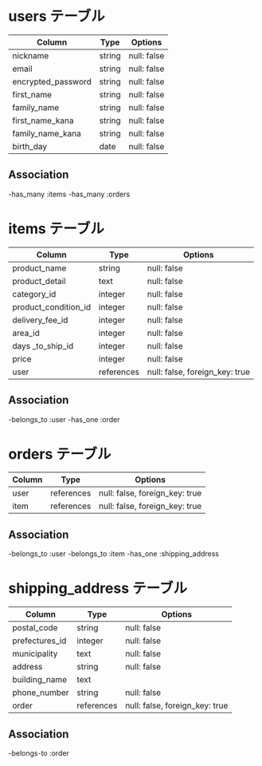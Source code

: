 # users テーブル

|     Column          |  Type  |   Options   |
| ------------------- | ------ | ----------- |
| nickname            | string | null: false |
| email               | string | null: false |
| encrypted_password  | string | null: false |
| first_name          | string | null: false |
| family_name         | string | null: false |
| first_name_kana     | string | null: false |
| family_name_kana    | string | null: false |
| birth_day           | date   | null: false |


## Association

-has_many :items
-has_many :orders

# items テーブル

| Column               | Type       | Options                        |
| -------------------- | ---------- | ------------------------------ |
| product_name         | string     | null: false                    |
| product_detail       | text       | null: false                    |
| category_id          | integer    | null: false                    |
| product_condition_id | integer    | null: false                    |
| delivery_fee_id      | integer    | null: false                    |
| area_id              | integer    | null: false                    |
| days _to_ship_id     | integer    | null: false                    |
| price                | integer    | null: false                    |
| user                 | references | null: false, foreign_key: true |


## Association

-belongs_to :user
-has_one    :order

# orders テーブル

| Column        |   Type      |   Options                      |
| ------------- | ----------- | ------------------------------ |
| user          | references  | null: false, foreign_key: true |
| item          | references  | null: false, foreign_key: true |

## Association

-belongs_to :user
-belongs_to :item
-has_one    :shipping_address

# shipping_address テーブル

| Column           |   Type      |   Options                      |
| ---------------- | ----------- | ------------------------------ |
| postal_code      | string      | null: false                    |
| prefectures_id   | integer     | null: false                    |
| municipality     | text        | null: false                    |
| address          | string      | null: false                    |
| building_name    | text        |                                |
| phone_number     | string      | null: false                    |
| order            | references  | null: false, foreign_key: true |      

## Association

-belongs-to :order







